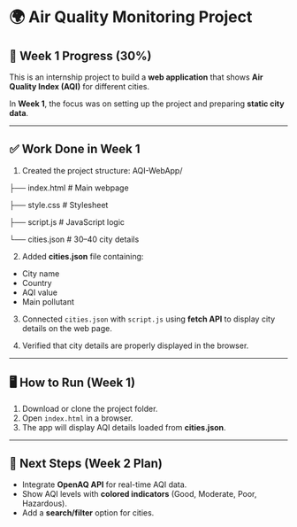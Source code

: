 # 🌍 Air Quality Monitoring Project

## 📌 Week 1 Progress (30%)
This is an internship project to build a **web application** that shows **Air Quality Index (AQI)** for different cities.  

In **Week 1**, the focus was on setting up the project and preparing **static city data**.

---

## ✅ Work Done in Week 1
1. Created the project structure:
AQI-WebApp/

├── index.html # Main webpage

├── style.css # Stylesheet

├── script.js # JavaScript logic

└── cities.json # 30–40 city details


2. Added **cities.json** file containing:
- City name  
- Country  
- AQI value  
- Main pollutant  

3. Connected `cities.json` with `script.js` using **fetch API** to display city details on the web page.

4. Verified that city details are properly displayed in the browser.

---

## 🖥️ How to Run (Week 1)
1. Download or clone the project folder.  
2. Open `index.html` in a browser.  
3. The app will display AQI details loaded from **cities.json**.  

---

## 📅 Next Steps (Week 2 Plan)
- Integrate **OpenAQ API** for real-time AQI data.  
- Show AQI levels with **colored indicators** (Good, Moderate, Poor, Hazardous).  
- Add a **search/filter** option for cities.  
